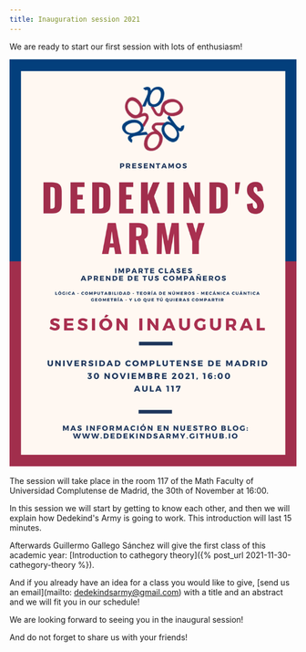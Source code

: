 ```yaml
---
title: Inauguration session 2021
---
```


We are ready to start our first session with lots of enthusiasm!

<img src="/images/posters/sesion-inaugural-21.png" alt="Poster" style="width: 750px;"/>

The session will take place in the room 117 of the Math Faculty of Universidad
Complutense de Madrid, the 30th of November at 16:00.

In this session we will start by getting to know each other, and then we will
explain how Dedekind's Army is going to work. This introduction will last 15 minutes.

Afterwards Guillermo Gallego Sánchez will give the first class of this academic
year: [Introduction to cathegory theory]({% post_url 2021-11-30-cathegory-theory %}).

And if you already have an idea for a class you would like to give, [send us an
email](mailto: dedekindsarmy@gmail.com) with a title and an abstract and we will
fit you in our schedule!

We are looking forward to seeing you in the inaugural session!

And do not forget to share us with your friends!

